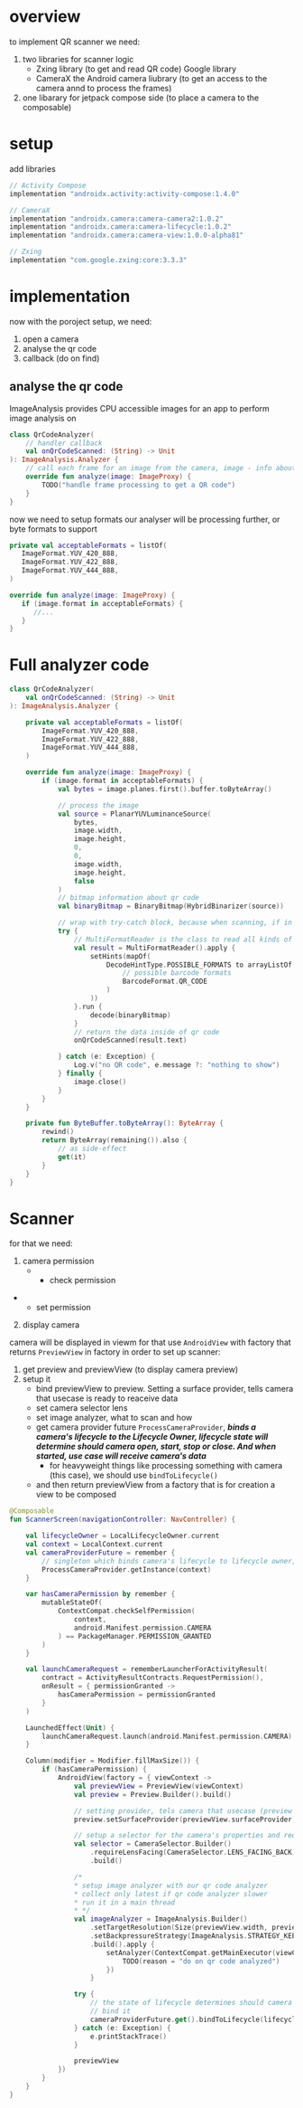 # overview

to implement QR scanner we need: 
1. two libraries for scanner logic 
   - Zxing library (to get and read QR code) Google library
   - CameraX the Android camera liubrary (to get an access to the camera annd to process the frames)
3. one libarary for jetpack compose side (to place a camera to the composable)


# setup

add libraries
```kotlin
// Activity Compose
implementation "androidx.activity:activity-compose:1.4.0"

// CameraX
implementation "androidx.camera:camera-camera2:1.0.2"
implementation "androidx.camera:camera-lifecycle:1.0.2"
implementation "androidx.camera:camera-view:1.0.0-alpha81"

// Zxing
implementation "com.google.zxing:core:3.3.3"
```

# implementation

now with the poroject setup, we need:
1. open a camera
2. analyse the qr code
3. callback (do on find)


## analyse the qr code

ImageAnalysis provides CPU accessible images for an app to perform image analysis on
```kotlin
class QrCodeAnalyzer(
    // handler callback
    val onQrCodeScanned: (String) -> Unit
): ImageAnalysis.Analyzer {
    // call each frame for an image from the camera, image - info about specific frame
    override fun analyze(image: ImageProxy) {
        TODO("handle frame processing to get a QR code")
    }
}
```

now we need to setup formats our analyser will be processing further, or byte formats to support
```kotlin
private val acceptableFormats = listOf(
   ImageFormat.YUV_420_888,
   ImageFormat.YUV_422_888,
   ImageFormat.YUV_444_888,
)

override fun analyze(image: ImageProxy) {
   if (image.format in acceptableFormats) {
      //...
   }
}
```


# Full analyzer code

```kotlin
class QrCodeAnalyzer(
    val onQrCodeScanned: (String) -> Unit
): ImageAnalysis.Analyzer {

    private val acceptableFormats = listOf(
        ImageFormat.YUV_420_888,
        ImageFormat.YUV_422_888,
        ImageFormat.YUV_444_888,
    )

    override fun analyze(image: ImageProxy) {
        if (image.format in acceptableFormats) {
            val bytes = image.planes.first().buffer.toByteArray()

            // process the image
            val source = PlanarYUVLuminanceSource(
                bytes,
                image.width,
                image.height,
                0,
                0,
                image.width,
                image.height,
                false
            )
            // bitmap information about qr code
            val binaryBitmap = BinaryBitmap(HybridBinarizer(source))

            // wrap with try-catch block, because when scanning, if in the particular frame no qr code, that would throw an exception
            try {
                // MultiFormatReader is the class to read all kinds of forms of data (in this case qr code specified)
                val result = MultiFormatReader().apply {
                    setHints(mapOf(
                        DecodeHintType.POSSIBLE_FORMATS to arrayListOf(
                            // possible barcode formats
                            BarcodeFormat.QR_CODE
                        )
                    ))
                }.run {
                    decode(binaryBitmap)
                }
                // return the data inside of qr code
                onQrCodeScanned(result.text)

            } catch (e: Exception) {
                Log.v("no QR code", e.message ?: "nothing to show")
            } finally {
                image.close()
            }
        }
    }

    private fun ByteBuffer.toByteArray(): ByteArray {
        rewind()
        return ByteArray(remaining()).also {
            // as side-effect
            get(it)
        }
    }
}
```

# Scanner

for that we need:
1. camera permission
   - + check permission
- + set permission
2. display camera

camera will be displayed in viewm for that use `AndroidView` with factory that returns `PreviewView`
in factory in order to set up scanner:
1. get preview and previewView (to display camera preview)
2. setup it
   - bind previewView to preview. Setting a surface provider, tells camera that usecase is ready to reaceive data 
   - set camera selector lens
   - set image analyzer, what to scan and how
   - get camera provider future `ProcessCameraProvider`, **_binds a camera's lifecycle to the Lifecycle Owner, lifecycle state will determine should camera open, start, stop or close. And when started, use case will receive camera's data_**
      - for heavyweight things like processing something with camera (this case), we should use `bindToLifecycle()`
   - and then return previewView from a factory that is for creation a view to be composed

```kotlin
@Composable
fun ScannerScreen(navigationController: NavController) {

    val lifecycleOwner = LocalLifecycleOwner.current
    val context = LocalContext.current
    val cameraProviderFuture = remember {
        // singleton which binds camera's lifecycle to lifecycle owner, and the state of lifefycle lets open a camera and more
        ProcessCameraProvider.getInstance(context)
    }

    var hasCameraPermission by remember {
        mutableStateOf(
            ContextCompat.checkSelfPermission(
                context,
                android.Manifest.permission.CAMERA
            ) == PackageManager.PERMISSION_GRANTED
        )
    }

    val launchCameraRequest = rememberLauncherForActivityResult(
        contract = ActivityResultContracts.RequestPermission(),
        onResult = { permissionGranted ->
            hasCameraPermission = permissionGranted
        }
    )

    LaunchedEffect(Unit) {
        launchCameraRequest.launch(android.Manifest.permission.CAMERA)
    }

    Column(modifier = Modifier.fillMaxSize()) {
        if (hasCameraPermission) {
            AndroidView(factory = { viewContext ->
                val previewView = PreviewView(viewContext)
                val preview = Preview.Builder().build()

                // setting provider, tels camera that usecase (preview where to render) ready to receive a data (images), if removed, this process stops
                preview.setSurfaceProvider(previewView.surfaceProvider)

                // setup a selector for the camera's properties and requirements to select a camera
                val selector = CameraSelector.Builder()
                    .requireLensFacing(CameraSelector.LENS_FACING_BACK)
                    .build()

                /*
                * setup image analyzer with our qr code analyzer
                * collect only latest if qr code analyzer slower
                * run it in a main thread
                * */
                val imageAnalyzer = ImageAnalysis.Builder()
                    .setTargetResolution(Size(previewView.width, previewView.height))
                    .setBackpressureStrategy(ImageAnalysis.STRATEGY_KEEP_ONLY_LATEST)
                    .build().apply {
                        setAnalyzer(ContextCompat.getMainExecutor(viewContext), QrCodeAnalyzer {
                            TODO(reason = "do on qr code analyzed")
                        })
                    }

                try {
                    // the state of lifecycle determines should camera open, started, stopped and closed
                    // bind it
                    cameraProviderFuture.get().bindToLifecycle(lifecycleOwner, selector, preview)
                } catch (e: Exception) {
                    e.printStackTrace()
                }

                previewView
            })
        }
    }
}
```
